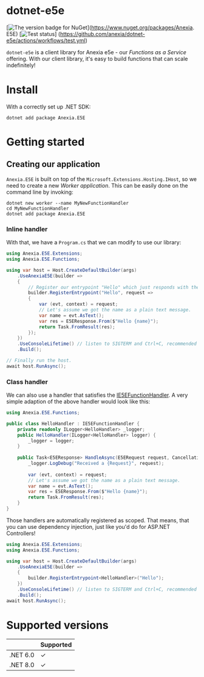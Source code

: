dotnet-e5e
==========
[![](https://img.shields.io/nuget/v/Anexia.E5E "The version badge for NuGet")](https://www.nuget.org/packages/Anexia.
E5E)
[![](https://github.com/anexia/dotnet-e5e/actions/workflows/test.yml/badge.svg?branch=main "Test status")]
(https://github.com/anexia/dotnet-e5e/actions/workflows/test.yml)

`dotnet-e5e` is a client library for Anexia e5e - our *Functions as a Service* offering.
With our client library, it's easy to build functions that can scale indefinitely!

# Install

With a correctly set up .NET SDK:

```shell
dotnet add package Anexia.E5E
```

# Getting started

## Creating our application

`Anexia.E5E` is built on top of the `Microsoft.Extensions.Hosting.IHost`, so we need to create
a new *Worker application*. This can be easily done on the command line by invoking:

```shell
dotnet new worker --name MyNewFunctionHandler
cd MyNewFunctionHandler
dotnet add package Anexia.E5E
```

### Inline handler

With that, we have a `Program.cs` that we can modify to use our library:

```csharp
using Anexia.E5E.Extensions;
using Anexia.E5E.Functions;

using var host = Host.CreateDefaultBuilder(args)
	.UseAnexiaE5E(builder =>
	{
		// Register our entrypoint "Hello" which just responds with the name of the person.
		builder.RegisterEntrypoint("Hello", request =>
		{
			var (evt, context) = request;
			// Let's assume we got the name as a plain text message.
			var name = evt.AsText();
			var res = E5EResponse.From($"Hello {name}");
			return Task.FromResult(res);
		});
	})
	.UseConsoleLifetime() // listen to SIGTERM and Ctrl+C, recommended by us
	.Build();

// Finally run the host.
await host.RunAsync();
```

### Class handler

We can also use a handler that satisfies the [IE5EFunctionHandler](src/Anexia.E5E/Functions/IE5EFunctionHandler.cs).
A very simple adaption of the above handler would look like this:

```csharp
using Anexia.E5E.Functions;

public class HelloHandler : IE5EFunctionHandler {
	private readonly ILogger<HelloHandler> _logger; 
	public HelloHandler(ILogger<HelloHandler> logger) {
		_logger = logger;
	}
	
	public Task<E5EResponse> HandleAsync(E5ERequest request, CancellationToken token = default) {
		_logger.LogDebug("Received a {Request}", request);
		
		var (evt, context) = request;
		// Let's assume we got the name as a plain text message.
		var name = evt.AsText();
		var res = E5EResponse.From($"Hello {name}");
		return Task.FromResult(res);
	}
}
```

Those handlers are automatically registered as scoped. That means, that you can use dependency injection,
just like you'd do for ASP.NET Controllers!

```csharp
using Anexia.E5E.Extensions;
using Anexia.E5E.Functions;

using var host = Host.CreateDefaultBuilder(args)
	.UseAnexiaE5E(builder =>
	{
		builder.RegisterEntrypoint<HelloHandler>("Hello");
	})
	.UseConsoleLifetime() // listen to SIGTERM and Ctrl+C, recommended by us
	.Build();
await host.RunAsync();
```

# Supported versions

|          | Supported |
|----------|-----------|
| .NET 6.0 | ✓         |
| .NET 8.0 | ✓         |
